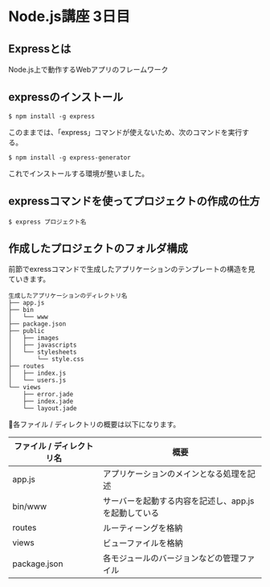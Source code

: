 # Node.js講座 3日目

## Expressとは
Node.js上で動作するWebアプリのフレームワーク


## expressのインストール

```
$ npm install -g express
```

このままでは、「express」コマンドが使えないため、次のコマンドを実行する。

```
$ npm install -g express-generator
```

これでインストールする環境が整いました。

## expressコマンドを使ってプロジェクトの作成の仕方

```
$ express プロジェクト名
```

## 作成したプロジェクトのフォルダ構成
前節でexressコマンドで生成したアプリケーションのテンプレートの構造を見ていきます。

```
生成したアプリケーションのディレクトリ名
├── app.js
├── bin
│   └── www
├── package.json
├── public
│   ├── images
│   ├── javascripts
│   └── stylesheets
│       └── style.css
├── routes
│   ├── index.js
│   └── users.js
└── views
    ├── error.jade
    ├── index.jade
    └── layout.jade

```

各ファイル / ディレクトリの概要は以下になります。

| ファイル / ディレクトリ名 | 概要                                       |
|---------------------------|--------------------------------------------|
| app.js                    | アプリケーションのメインとなる処理を記述   |
| bin/www                   | サーバーを起動する内容を記述し、app.jsを起動している |
| routes                    | ルーティーングを格納                       |
| views                     | ビューファイルを格納                       |
| package.json              | 各モジュールのバージョンなどの管理ファイル |